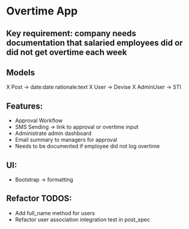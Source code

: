 # Overtime App

## Key requirement: company needs documentation that salaried employees did or did not get overtime each week

## Models
X Post -> date:date rationale:text
X User -> Devise
X AdminUser -> STI

## Features:
- Approval Workflow
- SMS Sending -> link to approval or overtime input
- Administrate admin dashboard
- Email summary to managers for approval
- Needs to be documented if employee did not log overtime

## UI:
- Bootstrap -> formatting

## Refactor TODOS:
- Add full_name method for users
- Refactor user association integration test in post_spec